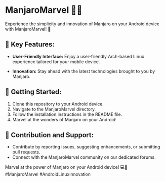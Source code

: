 # ManjaroMarvel 🌟🚀

Experience the simplicity and innovation of Manjaro on your Android device with ManjaroMarvel! 🐧

## 🌟 Key Features:

- **User-Friendly Interface:** Enjoy a user-friendly Arch-based Linux experience tailored for your mobile device.

- **Innovation:** Stay ahead with the latest technologies brought to you by Manjaro.

## 🚀 Getting Started:

1. Clone this repository to your Android device.
2. Navigate to the ManjaroMarvel directory.
3. Follow the installation instructions in the README file.
4. Marvel at the wonders of Manjaro on your Android!

## 🤝 Contribution and Support:

- Contribute by reporting issues, suggesting enhancements, or submitting pull requests.
- Connect with the ManjaroMarvel community on our dedicated forums.

Marvel at the power of Manjaro on your Android device! 💻📱 #ManjaroMarvel #AndroidLinuxInnovation

